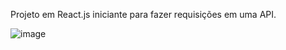 Projeto em React.js iniciante para fazer requisições em uma API.


![image](https://user-images.githubusercontent.com/79208491/229356296-4052991c-1bbb-4ad9-ad0f-1f98b2977c20.png)
